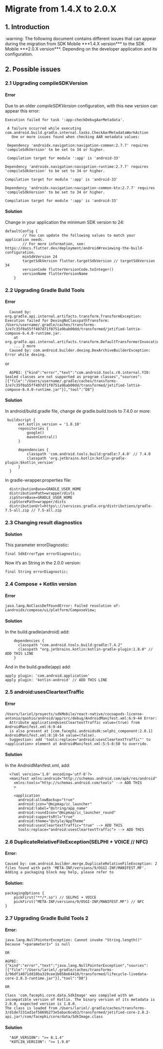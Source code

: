 # Migrate from 1.4.X to 2.0.X
## 1. Introduction

<div class="warning">
<span class="warning">:warning:</span>
The following document contains different issues that can appear during the migration from SDK Mobile ***1.4.X version*** to the SDK Mobile ***2.0.X version***. Depending on the developer application and its configuration. 
</div>

## 2. Possible issues

### 2.1 Upgrading compileSDKVersion
#### Error

Due to an older *compileSDKVersion* configuration, with this new version can appear this error: 

``` 
Execution failed for task ':app:checkDebugAarMetadata'.
 
 A failure occurred while executing com.android.build.gradle.internal.tasks.CheckAarMetadataWorkAction
   One or more issues found when checking AAR metadata values:
 
 Dependency 'androidx.navigation:navigation-common:2.7.7' requires 'compileSdkVersion' to be set to 34 or higher.
  
 Compilation target for module ':app' is 'android-33'

Dependency 'androidx.navigation:navigation-runtime:2.7.7' requires 'compileSdkVersion' to be set to 34 or higher.
  
Compilation target for module ':app' is 'android-33'
  
Dependency 'androidx.navigation:navigation-common-ktx:2.7.7' requires 'compileSdkVersion' to be set to 34 or higher.
  
Compilation target for module ':app' is 'android-33'
```


#### Solution

Change in your application the minimum SDK version to 24:

```
defaultConfig {
        // You can update the following values to match your application needs.
        // For more information, see: https://docs.flutter.dev/deployment/android#reviewing-the-build-configuration. 
        minSdkVersion 24
        targetSdkVersion flutter.targetSdkVersion // targetSdkVersion 34
        versionCode flutterVersionCode.toInteger()
        versionName flutterVersionName
    }
```





### 2.2 Upgrading Gradle Build Tools
#### Error

```
  Caused by: org.gradle.api.internal.artifacts.transform.TransformException: Execution failed for DexingNoClasspathTransform: /Users/username/.gradle/caches/transforms-3/e7c35f0a55ff407d71f0751a9bab00dd/transformed/jetified-lottie-compose-6.4.0-runtime.jar.
    at org.gradle.api.internal.artifacts.transform.DefaultTransformerInvocationFactory$1.lambda$mapResult$3(
    ... 2 more
  Caused by: com.android.builder.dexing.DexArchiveBuilderException: Error while dexing.
```

  or

```
  AGPBI: {"kind":"error","text":"com.android.tools.r8.internal.YI0: Sealed classes are not supported as program classes","sources":[{"file":"/Users/username/.gradle/caches/transforms-3/e7c35f0a55ff407d71f0751a9bab00dd/transformed/jetified-lottie-compose-6.4.0-runtime.jar"}],"tool":"D8"}
```

#### Solution

In android/build.gradle file, change de gradle.build.tools to 7.4.0 or more:

```
 buildscript {
      ext.kotlin_version = '1.8.10'
      repositories {
          google()
          mavenCentral()
      }

      dependencies {
          classpath 'com.android.tools.build:gradle:7.4.0' // 7.4.0
          classpath 'org.jetbrains.kotlin:kotlin-gradle-plugin:$kotlin_version'
      }
  }
```


In gradle-wrapper.properties file:

```
  distributionBase=GRADLE_USER_HOME
  distributionPath=wrapper/dists
  zipStoreBase=GRADLE_USER_HOME
  zipStorePath=wrapper/dists
  distributionUrl=https\://services.gradle.org/distributions/gradle-7.5-all.zip // 7.5-all.zip
```

### 2.3 Changing result diagnostics
#### Solution

This parameter errorDiagnostic:

```
final SdkErrorType errorDiagnostic; 
```
Now it’s an String in the 2.0.0 version:

```
final String errorDiagnostic;
```

### 2.4 Compose + Kotlin version
#### Error

```
java.lang.NoClassDefFoundError: Failed resolution of: Landroidx/compose/ui/platform/ComposeView;
```

#### Solution
In the build.gradle(android) add:

```
    dependencies {
      classpath "com.android.tools.build:gradle:7.4.2"
      classpath "org.jetbrains.kotlin:kotlin-gradle-plugin:1.8.0" // ADD THIS LINE
    }
```

And in the build.gradle(app) add:

```
apply plugin: 'com.android.application'
apply plugin: 'kotlin-android' // ADD THIS LINE
```

### 2.5 android:usesCleartextTraffic
#### Error

```
/Users/lariel/proyects/sdkMobile/react-native/cocoapods-license-antonio/qashio/android/app/src/debug/AndroidManifest.xml:6:9-44 Error:
  Attribute application@usesCleartextTraffic value=(true) from AndroidManifest.xml:6:9-44
  is also present at [com.facephi.androidsdk:selphi_component:2.0.1] AndroidManifest.xml:8:18-54 value=(false).
  Suggestion: add 'tools:replace="android:usesCleartextTraffic"' to <application> element at AndroidManifest.xml:5:5-8:50 to override.
```

#### Solution

In the AndroidManifest.xml, add:

```
  <?xml version='1.0' encoding='utf-8'?>
  <manifest xmlns:android="http://schemas.android.com/apk/res/android"
    xmlns:tools="http://schemas.android.com/tools" --> ADD THIS
    >

    <application
      android:allowBackup="true"
      android:icon="@mipmap/ic_launcher"
      android:label="@string/app_name"
      android:roundIcon="@mipmap/ic_launcher_round"
      android:supportsRtl="true"
      android:theme="@style/AppTheme"
      android:usesCleartextTraffic="true" --> ADD THIS
      tools:replace="android:usesCleartextTraffic"> --> ADD THIS
  ```

  ### 2.6 DuplicateRelativeFileException(SELPHI + VOICE // NFC)

#### Error:
```
Caused by: com.android.builder.merge.DuplicateRelativeFileException: 2 files found with path 'META-INF/versions/9/OSGI-INF/MANIFEST.MF'.
Adding a packaging block may help, please refer to
```

#### Solution:
```
packagingOptions {
    pickFirst("**/*.so") // SELPHI + VOICE
    pickFirst("META-INF/versions/9/OSGI-INF/MANIFEST.MF") // NFC
}
```

### 2.7 Upgrading Gradle Build Tools 2
#### Error:
```
java.lang.NullPointerException: Cannot invoke "String.length()" because "<parameter1>" is null

OR

AGPBI: {"kind":"error","text":"java.lang.NullPointerException","sources":[{"file":"/Users/lariel/.gradle/caches/transforms-3/96df14071dd10ba319cee1b058e64410/transformed/lifecycle-livedata-core-2.8.3-runtime.jar"}],"tool":"D8"}

OR

Class 'com.facephi.core.data.SdkImage' was compiled with an incompatible version of Kotlin. The binary version of its metadata is 2.0.0, expected version is 1.8.0.
The class is loaded from /Users/lariel/.gradle/caches/transforms-3/d1de7231ad1ef5869b273e5abac6ceb3/transformed/jetified-core-2.0.2-api.jar!/com/facephi/core/data/SdkImage.class
```
#### Solution

```
  "AGP_VERSION": ">= 8.1.4"
  "KOTLIN_VERSION": ">= 1.9.0"
```
